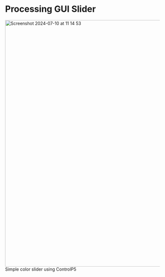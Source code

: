 # Processing GUI Slider
<img width="800" alt="Screenshot 2024-07-10 at 11 14 53" src="https://github.com/JoeMighty/Processing-Slider/assets/18178462/ea7ffe6e-0bc8-4936-9ba3-9ae54bd60120"><br>
Simple color slider using ControlP5 

